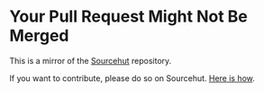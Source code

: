 # Your Pull Request Might Not Be Merged

This is a mirror of the [Sourcehut](https://git.sr.ht/~ayoayco/wcb) repository.

If you want to contribute, please do so on Sourcehut. [Here is how](https://git-send-email.io).
